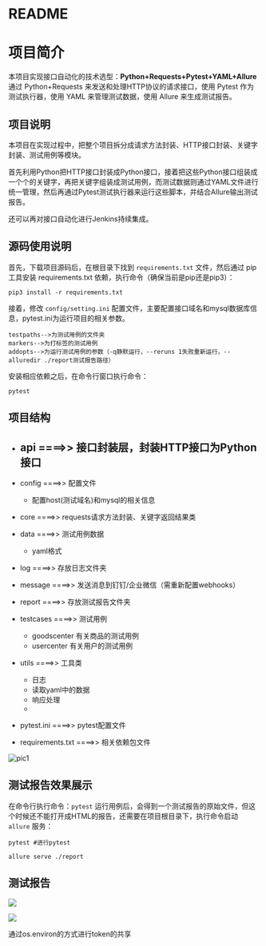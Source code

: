 # README 



# 项目简介

本项目实现接口自动化的技术选型：**Python+Requests+Pytest+YAML+Allure** 通过 Python+Requests 来发送和处理HTTP协议的请求接口，使用 Pytest 作为测试执行器，使用 YAML 来管理测试数据，使用 Allure 来生成测试报告。

## 项目说明

本项目在实现过程中，把整个项目拆分成请求方法封装、HTTP接口封装、关键字封装、测试用例等模块。

首先利用Python把HTTP接口封装成Python接口，接着把这些Python接口组装成一个个的关键字，再把关键字组装成测试用例，而测试数据则通过YAML文件进行统一管理，然后再通过Pytest测试执行器来运行这些脚本，并结合Allure输出测试报告。

还可以再对接口自动化进行Jenkins持续集成。

## 源码使用说明

首先，下载项目源码后，在根目录下找到 ```requirements.txt``` 文件，然后通过 pip 工具安装 requirements.txt 依赖，执行命令（确保当前是pip还是pip3）：

```
pip3 install -r requirements.txt
```

接着，修改 ```config/setting.ini``` 配置文件，主要配置接口域名和mysql数据库信息，pytest.ini为运行项目的相关参数。

```
testpaths-->为测试用例的文件夹
markers-->为打标签的测试用例
addopts-->为运行测试用例的参数（-q静默运行，--reruns 1失败重新运行，--alluredir ./report测试报告路径）
```

安装相应依赖之后，在命令行窗口执行命令：

```
pytest
```

## 项目结构

- api ====>> 接口封装层，封装HTTP接口为Python接口
  - 

- config ====>> 配置文件
  - 配置host(测试域名)和mysql的相关信息

- core ====>> requests请求方法封装、关键字返回结果类
- data ====>> 测试用例数据 
  - yaml格式

- log  ====>> 存放日志文件夹
- message  ====>> 发送消息到钉钉/企业微信（需重新配置webhooks）
- report ====>> 存放测试报告文件夹
- testcases ====>> 测试用例
  - goodscenter 有关商品的测试用例
  - usercenter 有关用户的测试用例

- utils ====>> 工具类
  - 日志
  - 读取yaml中的数据
  - 响应处理
  - 

- pytest.ini ====>> pytest配置文件
- requirements.txt ====>> 相关依赖包文件

![pic1](https://cdn.staticaly.com/gh/Twistzz-XJTLU/picx-images-hosting@master/20230705/9245690a31090275cd1122ef478ab34.4xrvqflykck0.webp)

## 测试报告效果展示

在命令行执行命令：```pytest``` 运行用例后，会得到一个测试报告的原始文件，但这个时候还不能打开成HTML的报告，还需要在项目根目录下，执行命令启动 ```allure``` 服务：

```
pytest #进行pytest 

allure serve ./report
```



## 测试报告

![](https://cdn.staticaly.com/gh/Twistzz-XJTLU/picx-images-hosting@master/20230706/屏幕截图-2023-07-06-092208.6mg0d0uozjk0.webp)

![](https://cdn.staticaly.com/gh/Twistzz-XJTLU/picx-images-hosting@master/20230706/屏幕截图-2023-07-06-092233.5zgeszewbv8.webp)


通过os.environ的方式进行token的共享
